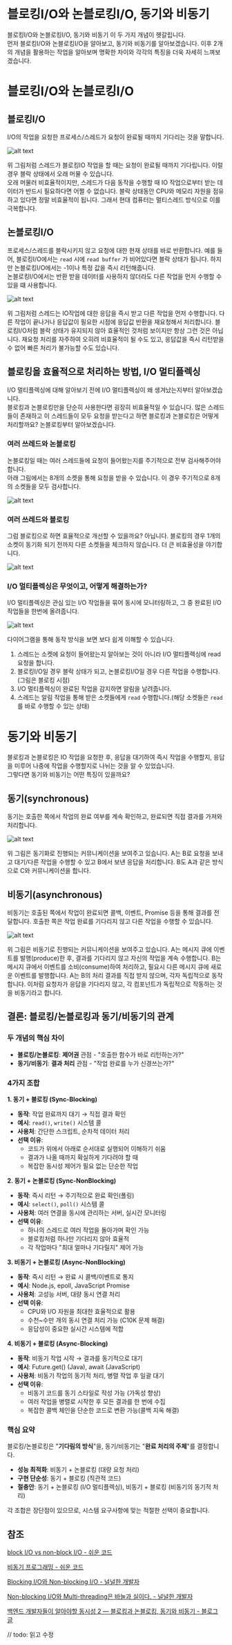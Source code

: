 # 블로킹I/O와 논블로킹I/O, 동기와 비동기

블로킹I/O와 논블로킹I/O, 동기와 비동기 이 두 가지 개념이 헷갈립니다.  
먼저 블로킹I/O와 논블로킹I/O을 알아보고, 동기와 비동기를 알아보겠습니다. 이후 2개의 개념을 활용하는 작업을 알아보며 명확한 차이와 각각의 특징을 더욱 자세히 느껴보겠습니다.

# 블로킹I/O와 논블로킹I/O

## 블로킹I/O

I/O의 작업을 요청한 프로세스/스레드가 요청이 완료될 때까지 기다리는 것을 말합니다.

![alt text](<image/블로킹IO 설명.png>)

위 그림처럼 스레드가 블로킹IO 작업을 할 때는 요청이 완료될 때까지 기다립니다. 이럴 경우 블락 상태에서 오래 머물 수 있습니다.  
오래 머물러 비효율적이지만, 스레드가 다음 동작을 수행할 때 IO 작업으로부터 받는 데이터가 반드시 필요하다면 어쩔 수 없습니다. 블락 상태동안 CPU와 메모리 자원을 점유하고 있다면 정말 비효율적이 됩니다. 그래서 현대 컴퓨터는 멀티스레드 방식으로 이를 극복합니다.

## 논블로킹I/O

프로세스/스레드를 블락시키지 않고 요청에 대한 현재 상태를 바로 반환합니다. 예를 들어, 블로킹I/O에서는 `read` 시에 `read buffer` 가 비어있다면 블락 상태가 됩니다. 하지만 논블로킹I/O에서는 -1이나 특정 값을 즉시 리턴해줍니다.  
논블로킹I/O에서는 반환 받을 데이터를 사용하지 않더라도 다른 작업을 먼저 수행할 수 있을 떄 사용합니다.

![alt text](<image/논블로킹IO 설명.png>)

위 그림처럼 스레드는 IO작업에 대한 응답을 즉시 받고 다른 작업을 먼저 수행합니다. 다른 작업이 끝나거나 응답값이 필요한 시점에 응답값 반환을 재요청해서 처리합니다. 블로킹I/O처럼 블락 상태가 유지되지 않아 효율적인 것처럼 보이지만 항상 그런 것은 아닙니다. 재요청 처리를 자주하여 오히려 비효율적이 될 수도 있고, 응답값을 즉시 리턴받을 수 없어 빠른 처리가 불가능할 수도 있습니다.

## 블로킹을 효율적으로 처리하는 방법, I/O 멀티플렉싱

I/O 멀티플렉싱에 대해 알아보기 전에 I/O 멀티플렉싱이 왜 생겨났는지부터 알아보겠습니다.  
블로킹과 논블로킹만을 단순히 사용한다면 굉장히 비효율적일 수 있습니다. 많은 스레드들이 존재하고 이 스레드들이 모두 요청을 받는다고 하면 블로킹과 논블로킹은 어떻게 처리할까요? 논블로킹부터 알아보겠습니다.

### 여러 쓰레드와 논블로킹

논블로킹일 때는 여러 스레드들에 요청이 들어왔는지를 주기적으로 전부 검사해주어야 합니다.  
아래 그림에서는 8개의 소켓을 통해 요청을 받을 수 있습니다. 이 경우 주기적으로 8개의 소켓들을 모두 검사합니다.

![alt text](<image/IO 멀티플렉싱 논블로킹 시점.png>)

### 여러 쓰레드와 블로킹

그럼 블로킹으로 하면 효율적으로 개선할 수 있을까요? 아닙니다. 블로킹의 경우 1개의 소켓이 동기화 되기 전까지 다른 소켓들을 체크하지 않습니다. 더 큰 비효율성을 야기합니다.

![alt text](<image/IO 멀티플렉싱 블로킹 시점.png>)

### I/O 멀티플렉싱은 무엇이고, 어떻게 해결하는가?

I/O 멀티플렉싱은 관심 있는 I/O 작업들을 묶어 동시에 모니터링하고, 그 중 완료된 I/O 작업들을 한번에 올려줍니다.

![alt text](<image/IO 멀티플렉싱 로직.png>)

다이어그램을 통해 동작 방식을 보면 보다 쉽게 이해할 수 있습니다.

1. 스레드는 소켓에 요청이 들어왔는지 알아보는 것이 아니라 I/O 멀티플렉싱에 read 요청을 합니다.
2. 블로킹I/O일 경우 블락 상태가 되고, 논블로킹I/O일 경우 다른 작업을 수행합니다.(그림은 블로킹 시점)
3. I/O 멀티플렉싱이 완료된 작업을 감지하면 알림을 날려줍니다.
4. 스레드는 알림 작업을 통해 받은 소켓들에게 `read` 수행합니다.(해당 소켓들은 `read`를 바로 수행할 수 있는 상태)

# 동기와 비동기

블로킹과 논블로킹은 IO 작업을 요청한 후, 응답을 대기하여 즉시 작업을 수행할지, 응답을 미루어 나중에 작업을 수행할지로 나뉘는 것을 알 수 있었습니다.  
그렇다면 동기와 비동기는 어떤 특징이 있을까요?

## 동기(synchronous)

동기는 호출한 쪽에서 작업의 완료 여부를 계속 확인하고, 완료되면 직접 결과를 가져와 처리합니다.

![alt text](<image/sychronous 설명 그림.png>)

위 그림은 동기화로 진행되는 커뮤니케이션을 보여주고 있습니다. A는 B로 요청을 보내고 대기/다른 작업을 수행할 수 있고 B에서 보낸 응답을 처리합니다. B도 A과 같은 방식으로 C와 커뮤니케이션을 합니다.

## 비동기(asynchronous)

비동기는 호출된 쪽에서 작업이 완료되면 콜백, 이벤트, Promise 등을 통해 결과를 전달합니다.
호출한 쪽은 작업 완료를 기다리지 않고 다른 작업을 수행할 수 있습니다.

![alt text](<image/asychronous 설명 그림.png>)

위 그림은 비동기로 진행되는 커뮤니케이션을 보여주고 있습니다.
A는 메시지 큐에 이벤트를 발행(produce)한 후, 결과를 기다리지 않고 자신의 작업을 계속 수행합니다.
B는 메시지 큐에서 이벤트를 소비(consume)하여 처리하고, 필요시 다른 메시지 큐에 새로운 이벤트를 발행합니다.
A는 B의 처리 결과를 직접 받지 않으며, 각자 독립적으로 동작합니다.
이처럼 요청자가 응답을 기다리지 않고, 각 컴포넌트가 독립적으로 작동하는 것을 비동기라고 합니다.

## 결론: 블로킹/논블로킹과 동기/비동기의 관계

### 두 개념의 핵심 차이

- **블로킹/논블로킹**: **제어권** 관점 - "호출한 함수가 바로 리턴하는가?"
- **동기/비동기**: **결과 처리** 관점 - "작업 완료를 누가 신경쓰는가?"

### 4가지 조합

**1. 동기 + 블로킹 (Sync-Blocking)**

- **동작**: 작업 완료까지 대기 → 직접 결과 확인
- **예시**: `read()`, `write()` 시스템 콜
- **사용처**: 간단한 스크립트, 순차적 데이터 처리
- **선택 이유**:
  - 코드가 위에서 아래로 순서대로 실행되어 이해하기 쉬움
  - 결과가 나올 때까지 확실하게 기다려야 할 때
  - 복잡한 동시성 제어가 필요 없는 단순한 작업

**2. 동기 + 논블로킹 (Sync-NonBlocking)**

- **동작**: 즉시 리턴 → 주기적으로 완료 확인(폴링)
- **예시**: `select()`, `poll()` 시스템 콜
- **사용처**: 여러 연결을 동시에 관리하는 서버, 실시간 모니터링
- **선택 이유**:
  - 하나의 스레드로 여러 작업을 돌아가며 확인 가능
  - 블로킹처럼 하나만 기다리지 않아 효율적
  - 각 작업마다 "최대 얼마나 기다릴지" 제어 가능

**3. 비동기 + 논블로킹 (Async-NonBlocking)**

- **동작**: 즉시 리턴 → 완료 시 콜백/이벤트로 통지
- **예시**: Node.js, epoll, JavaScript Promise
- **사용처**: 고성능 서버, 대량 동시 연결 처리
- **선택 이유**:
  - CPU와 I/O 자원을 최대한 효율적으로 활용
  - 수천~수만 개의 동시 연결 처리 가능 (C10K 문제 해결)
  - 응답성이 중요한 실시간 시스템에 적합

**4. 비동기 + 블로킹 (Async-Blocking)**

- **동작**: 비동기 작업 시작 → 결과를 동기적으로 대기
- **예시**: Future.get() (Java), await (JavaScript)
- **사용처**: 비동기 작업의 동기적 처리, 병렬 작업 후 일괄 대기
- **선택 이유**:
  - 비동기 코드를 동기 스타일로 작성 가능 (가독성 향상)
  - 여러 작업을 병렬로 시작한 후 모든 결과를 한 번에 수집
  - 복잡한 콜백 체인을 단순한 코드로 변환 가능(콜백 지옥 해결)

### 핵심 요약

블로킹/논블로킹은 "**기다림의 방식**"을, 동기/비동기는 "**완료 처리의 주체**"를 결정합니다.

- **성능 최적화**: 비동기 + 논블로킹 (대량 요청 처리)
- **구현 단순성**: 동기 + 블로킹 (직관적 코드)
- **절충안**: 동기 + 논블로킹 (I/O 멀티플렉싱), 비동기 + 블로킹 (비동기의 동기적 처리)

각 조합은 장단점이 있으므로, 시스템 요구사항에 맞는 적절한 선택이 중요합니다.

## 참조

[block I/O vs non-block I/O - 쉬운 코드](https://www.youtube.com/watch?v=mb-QHxVfmcs&list=PLcXyemr8ZeoQOtSUjwaer0VMJSMfa-9G-&index=15)

[비동기 프로그래밍 - 쉬운 코드](https://www.youtube.com/watch?v=EJNBLD3X2yg)

[Blocking I/O와 Non-blocking I/O - 널널한 개발자](https://www.youtube.com/watch?v=XNGfl3sfErc&list=PLXvgR_grOs1DiPUK8VSR8SXqKws4O3qkz&index=24)

[Non-blocking I/O와 Multi-threading은 바늘과 실이다. - 널널한 개발자](https://www.youtube.com/watch?v=H01FkDtllwc&list=PLXvgR_grOs1DiPUK8VSR8SXqKws4O3qkz&index=26)

[백엔드 개발자들이 알아야할 동시성 2 — 블로킹과 논블로킹, 동기와 비동기 - 블로그 글](https://choi-geonu.medium.com/%EB%B0%B1%EC%97%94%EB%93%9C-%EA%B0%9C%EB%B0%9C%EC%9E%90%EB%93%A4%EC%9D%B4-%EC%95%8C%EC%95%84%EC%95%BC%ED%95%A0-%EB%8F%99%EC%8B%9C%EC%84%B1-2-%EB%B8%94%EB%A1%9C%ED%82%B9%EA%B3%BC-%EB%85%BC%EB%B8%94%EB%A1%9C%ED%82%B9-%EB%8F%99%EA%B8%B0%EC%99%80-%EB%B9%84%EB%8F%99%EA%B8%B0-e11b3d01fdf8)

// todo: 읽고 수정
